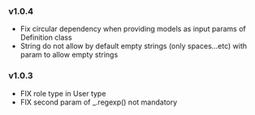 ### v1.0.4
* Fix circular dependency when providing models as input params of Definition class
* String do not allow by default empty strings (only spaces...etc) with param to allow empty strings

### v1.0.3
* FIX role type in User type
* FIX second param of _.regexp() not mandatory